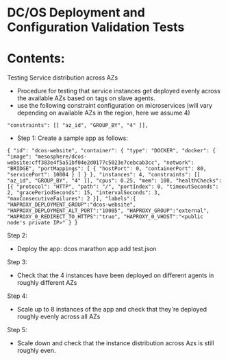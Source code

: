 DC/OS Deployment and Configuration Validation Tests
===================================================

Contents:
=========

Testing Service distribution across AZs

 - Procedure for testing that service instances get deployed evenly across the available AZs based on tags on slave agents.
 - use the following constraint configuration on microservices (will vary depending on available AZs in the region, here we assume 4)

`
  "constraints": [[ "az_id", "GROUP_BY", "4" ]],
`

- Step 1: Create a sample app as follows:

`
{
  "id": "dcos-website",
  "container": {
    "type": "DOCKER",
    "docker": {
      "image": "mesosphere/dcos-website:cff383e4f5a51bf04e2d0177c5023e7cebcab3cc",
      "network": "BRIDGE",
      "portMappings": [
        { "hostPort": 0, "containerPort": 80, "servicePort": 10004 }
      ]
    }
  },
  "instances": 4,
  "constraints": [[ "az_id", "GROUP_BY", "4" ]],
  "cpus": 0.25,
  "mem": 100,
  "healthChecks": [{
      "protocol": "HTTP",
      "path": "/",
      "portIndex": 0,
      "timeoutSeconds": 2,
      "gracePeriodSeconds": 15,
      "intervalSeconds": 3,
      "maxConsecutiveFailures": 2
  }],
  "labels":{
    "HAPROXY_DEPLOYMENT_GROUP":"dcos-website",
    "HAPROXY_DEPLOYMENT_ALT_PORT":"10005",
    "HAPROXY_GROUP":"external",
    "HAPROXY_0_REDIRECT_TO_HTTPS":"true",
    "HAPROXY_0_VHOST":"<public node's private IP>"
  }
}
`

Step 2: 

- Deploy the app: dcos marathon app add test.json

Step 3: 

- Check that the 4 instances have been deployed on different agents in roughly different AZs
 
Step 4: 

- Scale up to 8 instances of the app and check that they're deployed roughly evenly across all AZs

Step 5: 

- Scale down and check that the instance distribution across Azs is still roughly even.

